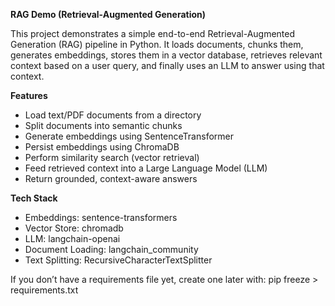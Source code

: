 **RAG Demo (Retrieval-Augmented Generation)**

This project demonstrates a simple end-to-end Retrieval-Augmented Generation (RAG) pipeline in Python.
It loads documents, chunks them, generates embeddings, stores them in a vector database, retrieves relevant context based on a user query, and finally uses an LLM to answer using that context.

**Features**

- Load text/PDF documents from a directory
- Split documents into semantic chunks
- Generate embeddings using SentenceTransformer
- Persist embeddings using ChromaDB
- Perform similarity search (vector retrieval)
- Feed retrieved context into a Large Language Model (LLM)
- Return grounded, context-aware answers

**Tech Stack**

- Embeddings: sentence-transformers
- Vector Store: chromadb
- LLM: langchain-openai
- Document Loading: langchain_community
- Text Splitting: RecursiveCharacterTextSplitter

If you don’t have a requirements file yet, create one later with: pip freeze > requirements.txt
